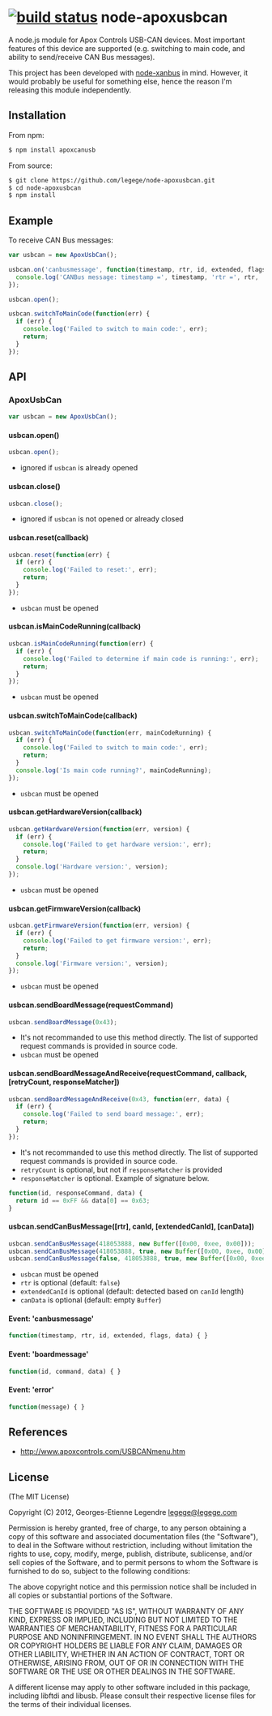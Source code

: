 [![build status](https://secure.travis-ci.org/legege/node-apoxusbcan.png)](http://travis-ci.org/legege/node-apoxusbcan)
node-apoxusbcan
===============

A node.js module for Apox Controls USB-CAN devices. Most important features of this device are
supported (e.g. switching to main code, and ability to send/receive CAN Bus messages).

This project has been developed with [node-xanbus](https://github.com/legege/node-xanbus) in mind.
However, it would probably be useful for something else, hence the reason I'm releasing this module
independently.

Installation
------------

From npm:

``` bash
$ npm install apoxcanusb
```

From source:

``` bash
$ git clone https://github.com/legege/node-apoxusbcan.git
$ cd node-apoxusbcan
$ npm install
```

Example
-------

To receive CAN Bus messages:

``` js
var usbcan = new ApoxUsbCan();

usbcan.on('canbusmessage', function(timestamp, rtr, id, extended, flags, data) {
  console.log('CANBus message: timestamp =', timestamp, 'rtr =', rtr, 'id =', id, 'extended =', extended, 'flags =', flags, 'data =', data);
});

usbcan.open();

usbcan.switchToMainCode(function(err) {
  if (err) {
    console.log('Failed to switch to main code:', err);
    return;
  }
});
```

API
---

### ApoxUsbCan

``` js
var usbcan = new ApoxUsbCan();
``` 

#### usbcan.open()

``` js
usbcan.open();
```

  * ignored if `usbcan` is already opened

#### usbcan.close()

``` js
usbcan.close();
```

  * ignored if `usbcan` is not opened or already closed

#### usbcan.reset(callback)

``` js
usbcan.reset(function(err) {
  if (err) {
    console.log('Failed to reset:', err);
    return;
  }
});
```

  * `usbcan` must be opened

#### usbcan.isMainCodeRunning(callback)

``` js
usbcan.isMainCodeRunning(function(err) {
  if (err) {
    console.log('Failed to determine if main code is running:', err);
    return;
  }
});
```

  * `usbcan` must be opened

#### usbcan.switchToMainCode(callback)

``` js
usbcan.switchToMainCode(function(err, mainCodeRunning) {
  if (err) {
    console.log('Failed to switch to main code:', err);
    return;
  }
  console.log('Is main code running?', mainCodeRunning);
});
```

  * `usbcan` must be opened

#### usbcan.getHardwareVersion(callback)

``` js
usbcan.getHardwareVersion(function(err, version) {
  if (err) {
    console.log('Failed to get hardware version:', err);
    return;
  }
  console.log('Hardware version:', version);
});
```

  * `usbcan` must be opened

#### usbcan.getFirmwareVersion(callback)

``` js
usbcan.getFirmwareVersion(function(err, version) {
  if (err) {
    console.log('Failed to get firmware version:', err);
    return;
  }
  console.log('Firmware version:', version);
});
```

  * `usbcan` must be opened

#### usbcan.sendBoardMessage(requestCommand)

``` js
usbcan.sendBoardMessage(0x43);
```

  * It's not recommanded to use this method directly. The list of supported request commands is provided in source code.
  * `usbcan` must be opened

#### usbcan.sendBoardMessageAndReceive(requestCommand, callback, [retryCount, responseMatcher])

``` js
usbcan.sendBoardMessageAndReceive(0x43, function(err, data) {
  if (err) {
    console.log('Failed to send board message:', err);
    return;
  }
});
```
  * It's not recommanded to use this method directly. The list of supported request commands is provided in source code.
  * `retryCount` is optional, but not if `responseMatcher` is provided
  * `responseMatcher` is optional. Example of signature below.

``` js
function(id, responseCommand, data) {
  return id == 0xFF && data[0] == 0x63;
}
```

#### usbcan.sendCanBusMessage([rtr], canId, [extendedCanId], [canData])

``` js
usbcan.sendCanBusMessage(418053888, new Buffer([0x00, 0xee, 0x00]));
usbcan.sendCanBusMessage(418053888, true, new Buffer([0x00, 0xee, 0x00]));
usbcan.sendCanBusMessage(false, 418053888, true, new Buffer([0x00, 0xee, 0x00]));
```

  * `usbcan` must be opened
  * `rtr` is optional (default: `false`)
  * `extendedCanId` is optional (default: detected based on `canId` length)
  * `canData` is optional (default: empty `Buffer`)

#### Event: 'canbusmessage'

``` js
function(timestamp, rtr, id, extended, flags, data) { }
```

#### Event: 'boardmessage'

``` js
function(id, command, data) { }
``` 
 
#### Event: 'error'

``` js
function(message) { }
```

References
----------

  * http://www.apoxcontrols.com/USBCANmenu.htm

License
-------

(The MIT License)

Copyright (C) 2012, Georges-Etienne Legendre <legege@legege.com>

Permission is hereby granted, free of charge, to any person obtaining a
copy of this software and associated documentation files (the
"Software"), to deal in the Software without restriction, including
without limitation the rights to use, copy, modify, merge, publish,
distribute, sublicense, and/or sell copies of the Software, and to permit
persons to whom the Software is furnished to do so, subject to the
following conditions:

The above copyright notice and this permission notice shall be included
in all copies or substantial portions of the Software.

THE SOFTWARE IS PROVIDED "AS IS", WITHOUT WARRANTY OF ANY KIND, EXPRESS
OR IMPLIED, INCLUDING BUT NOT LIMITED TO THE WARRANTIES OF
MERCHANTABILITY, FITNESS FOR A PARTICULAR PURPOSE AND NONINFRINGEMENT. IN
NO EVENT SHALL THE AUTHORS OR COPYRIGHT HOLDERS BE LIABLE FOR ANY CLAIM,
DAMAGES OR OTHER LIABILITY, WHETHER IN AN ACTION OF CONTRACT, TORT OR
OTHERWISE, ARISING FROM, OUT OF OR IN CONNECTION WITH THE SOFTWARE OR THE
USE OR OTHER DEALINGS IN THE SOFTWARE.

A different license may apply to other software included in this package, 
including libftdi and libusb. Please consult their respective license files
for the terms of their individual licenses.
